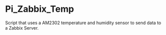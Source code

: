 # Pi_Zabbix_Temp
Script that uses a AM2302 temperature and humidity sensor to send data to a Zabbix Server.
